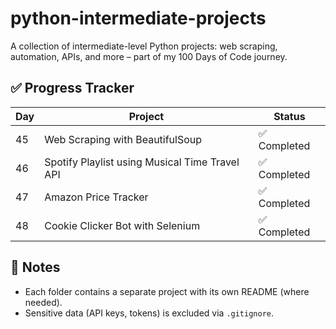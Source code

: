 # python-intermediate-projects
A collection of intermediate-level Python projects: 
web scraping, automation, APIs, and more – part of my 100 Days of Code journey.

## ✅ Progress Tracker

| Day | Project | Status |
|-----|---------|--------|
| 45  | Web Scraping with BeautifulSoup | ✅ Completed |
| 46  | Spotify Playlist using Musical Time Travel API | ✅ Completed  |
| 47  | Amazon Price Tracker | ✅ Completed |
| 48  | Cookie Clicker Bot with Selenium | ✅ Completed |

## 📌 Notes

- Each folder contains a separate project with its own README (where needed).
- Sensitive data (API keys, tokens) is excluded via `.gitignore`.
